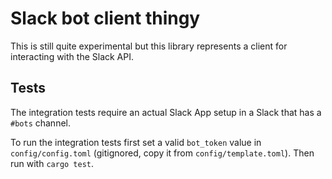 # Slack bot client thingy

This is still quite experimental but this library represents a client for interacting with the Slack API.

## Tests

The integration tests require an actual Slack App setup in a Slack that has a `#bots` channel.

To run the integration tests first set a valid `bot_token` value in `config/config.toml` (gitignored, copy it from `config/template.toml`). Then run with `cargo test`.
